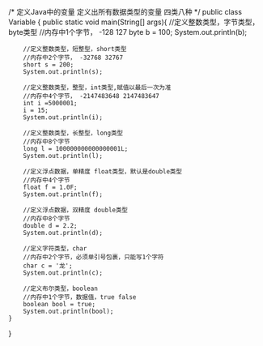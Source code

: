 /*
	定义Java中的变量
	定义出所有数据类型的变量
	四类八种
*/
public class Variable {
	public static void main(String[] args){
		//定义整数类型，字节类型，byte类型
		//内存中1个字节， -128 127
		byte b = 100;
		System.out.println(b);
		
		//定义整数类型，短整型，short类型
		//内存中2个字节， -32768 32767
		short s = 200;
		System.out.println(s);
		
		//定义整数类型，整型，int类型,赋值以最后一次为准
		//内存中4个字节， -2147483648 2147483647
		int i =5000001;
		i = 15;
		System.out.println(i);
		
		//定义整数类型，长整型，long类型
		//内存中8个字节
		long l = 100000000000000001L;
		System.out.println(l);
		
		//定义浮点数据，单精度 float类型，默认是double类型
		//内存中4个字节
		float f = 1.0F;
		System.out.println(f);
		
		//定义浮点数据，双精度 double类型
		//内存中8个字节
		double d = 2.2;
		System.out.println(d);
		
		//定义字符类型，char
		//内存中2个字节，必须单引号包裹，只能写1个字符
		char c = '龙';
		System.out.println(c);
		
		//定义布尔类型，boolean
		//内存中1个字节，数据值，true false
		boolean bool = true;
		System.out.println(bool);
	}
}
